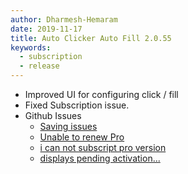 ```yaml
---
author: Dharmesh-Hemaram
date: 2019-11-17
title: Auto Clicker Auto Fill 2.0.55
keywords:
  - subscription
  - release
---
```


- Improved UI for configuring click / fill
- Fixed Subscription issue.
- Github Issues
  - [Saving issues](https://github.com/Dhruv-Techapps/auto-click-auto-fill/issues/78)
  - [Unable to renew Pro](https://github.com/Dhruv-Techapps/auto-click-auto-fill/issues/75)
  - [i can not subscript pro version](https://github.com/Dhruv-Techapps/auto-click-auto-fill/issues/69)
  - [displays pending activation...](https://github.com/Dhruv-Techapps/auto-click-auto-fill/issues/70)
